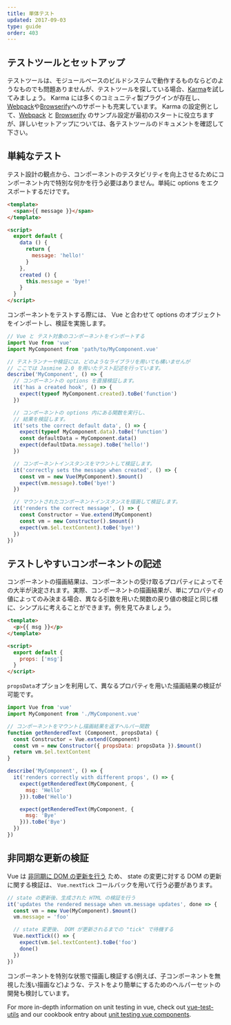 ```yaml
---
title: 単体テスト
updated: 2017-09-03
type: guide
order: 403
---
```


## テストツールとセットアップ

テストツールは、モジュールベースのビルドシステムで動作するものならどのようなものでも問題ありませんが、テストツールを探している場合、[Karma](http://karma-runner.github.io)を試してみましょう。 Karma には多くのコミュニティ製プラグインが存在し、[Webpack](https://github.com/webpack/karma-webpack)や[Browserify](https://github.com/Nikku/karma-browserify)へのサポートも充実しています。 Karma の設定例として、[Webpack](https://github.com/vuejs-templates/webpack/blob/master/template/test/unit/karma.conf.js) と [Browserify](https://github.com/vuejs-templates/browserify/blob/master/template/karma.conf.js) のサンプル設定が最初のスタートに役立ちますが、詳しいセットアップについては、各テストツールのドキュメントを確認して下さい。

## 単純なテスト

テスト設計の観点から、コンポーネントのテスタビリティを向上させるためにコンポーネント内で特別な何かを行う必要はありません。単純に options をエクスポートするだけです。

``` html
<template>
  <span>{{ message }}</span>
</template>

<script>
  export default {
    data () {
      return {
        message: 'hello!'
      }
    },
    created () {
      this.message = 'bye!'
    }
  }
</script>
```

コンポーネントをテストする際には、 Vue と合わせて options のオブジェクトをインポートし、検証を実施します。

``` js
// Vue と テスト対象のコンポーネントをインポートする
import Vue from 'vue'
import MyComponent from 'path/to/MyComponent.vue'

// テストランナーや検証には、どのようなライブラリを用いても構いませんが
// ここでは Jasmine 2.0 を用いたテスト記述を行っています。
describe('MyComponent', () => {
  // コンポーネントの options を直接検証します。
  it('has a created hook', () => {
    expect(typeof MyComponent.created).toBe('function')
  })

  // コンポーネントの options 内にある関数を実行し、
  // 結果を検証します。
  it('sets the correct default data', () => {
    expect(typeof MyComponent.data).toBe('function')
    const defaultData = MyComponent.data()
    expect(defaultData.message).toBe('hello!')
  })

  // コンポーネントインスタンスをマウントして検証します。
  it('correctly sets the message when created', () => {
    const vm = new Vue(MyComponent).$mount()
    expect(vm.message).toBe('bye!')
  })

  // マウントされたコンポーネントインスタンスを描画して検証します。
  it('renders the correct message', () => {
    const Constructor = Vue.extend(MyComponent)
    const vm = new Constructor().$mount()
    expect(vm.$el.textContent).toBe('bye!')
  })
})
```

## テストしやすいコンポーネントの記述

コンポーネントの描画結果は、コンポーネントの受け取るプロパティによってその大半が決定されます。実際、コンポーネントの描画結果が、単にプロパティの値によってのみ決まる場合、異なる引数を用いた関数の戻り値の検証と同じ様に、シンプルに考えることができます。例を見てみましょう。

``` html
<template>
  <p>{{ msg }}</p>
</template>

<script>
  export default {
    props: ['msg']
  }
</script>
```

`propsData`オプションを利用して、異なるプロパティを用いた描画結果の検証が可能です。

``` js
import Vue from 'vue'
import MyComponent from './MyComponent.vue'

// コンポーネントをマウントし描画結果を返すヘルパー関数
function getRenderedText (Component, propsData) {
  const Constructor = Vue.extend(Component)
  const vm = new Constructor({ propsData: propsData }).$mount()
  return vm.$el.textContent
}

describe('MyComponent', () => {
  it('renders correctly with different props', () => {
    expect(getRenderedText(MyComponent, {
      msg: 'Hello'
    })).toBe('Hello')

    expect(getRenderedText(MyComponent, {
      msg: 'Bye'
    })).toBe('Bye')
  })
})
```

## 非同期な更新の検証

Vue は [非同期に DOM の更新を行う](reactivity.html#Async-Update-Queue) ため、 state の変更に対する DOM の更新に関する検証は、 `Vue.nextTick` コールバックを用いて行う必要があります。

``` js
// state の更新後、生成された HTML の検証を行う
it('updates the rendered message when vm.message updates', done => {
  const vm = new Vue(MyComponent).$mount()
  vm.message = 'foo'

  // state 変更後、 DOM が更新されるまでの "tick" で待機する
  Vue.nextTick(() => {
    expect(vm.$el.textContent).toBe('foo')
    done()
  })
})
```

コンポーネントを特別な状態で描画し検証する(例えば、子コンポーネントを無視した浅い描画など)ような、テストをより簡単にするためのヘルパーセットの開発も検討しています。

For more in-depth information on unit testing in vue, check out [vue-test-utils](https://vue-test-utils.vuejs.org/en/) and our cookbook entry about [unit testing vue components](https://vuejs.org/v2/cookbook/unit-testing-vue-components.html).
